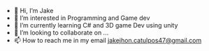 - 👋 Hi, I’m Jake
- 👀 I’m interested in Programming and Game dev
- 🌱 I’m currently learning C# and 3D game Dev using unity
- 💞️ I’m looking to collaborate on ...
- 📫 How to reach me in my email jakejhon.catulpos47@gmail.com

<!---
Jikoy47/Jikoy47 is a ✨ special ✨ repository because its `README.md` (this file) appears on your GitHub profile.
You can click the Preview link to take a look at your changes.
--->
